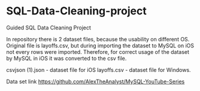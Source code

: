 # SQL-Data-Cleaning-project
Guided SQL Data Cleaning Project

In repository there is 2 dataset files, because the usability on different OS.
Original file is layoffs.csv, but during importing the dataset to MySQL on iOS not every rows were imported.
Therefore, for correct usage of the dataset by MySQL in iOS it was converted to the csv file.

csvjson (1).json - dataset file for iOS
layoffs.csv - dataset file for Windows.

Data set link https://github.com/AlexTheAnalyst/MySQL-YouTube-Series
